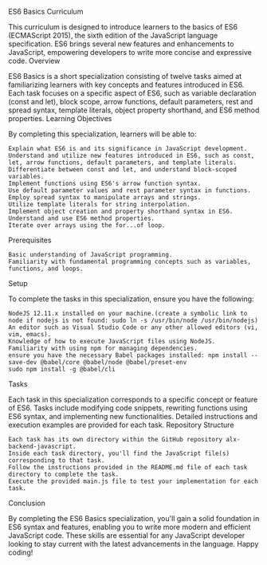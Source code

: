 ES6 Basics Curriculum

This curriculum is designed to introduce learners to the basics of ES6 (ECMAScript 2015), the sixth edition of the JavaScript language specification. ES6 brings several new features and enhancements to JavaScript, empowering developers to write more concise and expressive code.
Overview

ES6 Basics is a short specialization consisting of twelve tasks aimed at familiarizing learners with key concepts and features introduced in ES6. Each task focuses on a specific aspect of ES6, such as variable declaration (const and let), block scope, arrow functions, default parameters, rest and spread syntax, template literals, object property shorthand, and ES6 method properties.
Learning Objectives

By completing this specialization, learners will be able to:

    Explain what ES6 is and its significance in JavaScript development.
    Understand and utilize new features introduced in ES6, such as const, let, arrow functions, default parameters, and template literals.
    Differentiate between const and let, and understand block-scoped variables.
    Implement functions using ES6's arrow function syntax.
    Use default parameter values and rest parameter syntax in functions.
    Employ spread syntax to manipulate arrays and strings.
    Utilize template literals for string interpolation.
    Implement object creation and property shorthand syntax in ES6.
    Understand and use ES6 method properties.
    Iterate over arrays using the for...of loop.

Prerequisites

    Basic understanding of JavaScript programming.
    Familiarity with fundamental programming concepts such as variables, functions, and loops.

Setup

To complete the tasks in this specialization, ensure you have the following:

    NodeJS 12.11.x installed on your machine.(create a symbolic link to node if nodejs is not found: sudo ln -s /usr/bin/node /usr/bin/nodejs)
    An editor such as Visual Studio Code or any other allowed editors (vi, vim, emacs).
    Knowledge of how to execute JavaScript files using NodeJS.
    Familiarity with using npm for managing dependencies.
    ensure you have the necessary Babel packages installed: npm install --save-dev @babel/core @babel/node @babel/preset-env
    sudo npm install -g @babel/cli



Tasks

Each task in this specialization corresponds to a specific concept or feature of ES6. Tasks include modifying code snippets, rewriting functions using ES6 syntax, and implementing new functionalities. Detailed instructions and execution examples are provided for each task.
Repository Structure

    Each task has its own directory within the GitHub repository alx-backend-javascript.
    Inside each task directory, you'll find the JavaScript file(s) corresponding to that task.
    Follow the instructions provided in the README.md file of each task directory to complete the task.
    Execute the provided main.js file to test your implementation for each task.

Conclusion

By completing the ES6 Basics specialization, you'll gain a solid foundation in ES6 syntax and features, enabling you to write more modern and efficient JavaScript code. These skills are essential for any JavaScript developer looking to stay current with the latest advancements in the language. Happy coding!